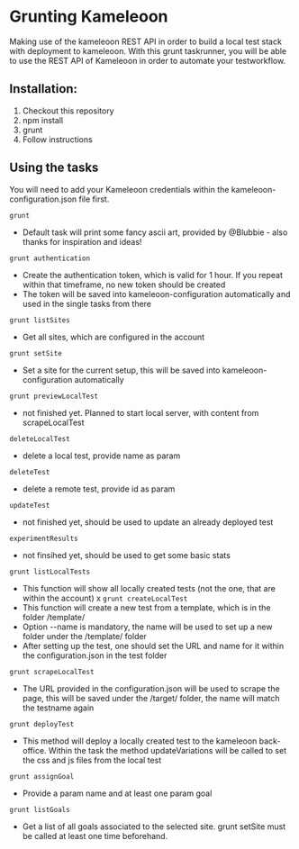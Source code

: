 # Grunting Kameleoon
Making use of the kameleoon REST API in order to build a local test stack with deployment to kameleoon. With this grunt taskrunner, you will be able to use the REST API of Kameleoon in order to automate your testworkflow.

## Installation:

1. Checkout this repository
2. npm install
3. grunt
4. Follow instructions

## Using the tasks

You will need to add your Kameleoon credentials within the kameleoon-configuration.json file first.

`grunt`
- Default task will print some fancy ascii art, provided by @Blubbie - also thanks for inspiration and ideas!

`grunt authentication`
- Create the authentication token, which is valid for 1 hour. If you repeat within that timeframe, no new token should be created
- The token will be saved into kameleoon-configuration automatically and used in the single tasks from there

`grunt listSites`
- Get all sites, which are configured in the account

`grunt setSite`
- Set a site for the current setup, this will be saved into kameleoon-configuration automatically

`grunt previewLocalTest`
- not finished yet. Planned to start local server, with content from scrapeLocalTest

`deleteLocalTest`
- delete a local test, provide name as param

`deleteTest`
- delete a remote test, provide id as param

`updateTest`
- not finished yet, should be used to update an already deployed test

`experimentResults`
- not finsihed yet, should be used to get some basic stats

`grunt listLocalTests`
- This function will show all locally created tests (not the one, that are within the account)
x
`grunt createLocalTest`
- This function will create a new test from a template, which is in the folder /template/
- Option --name is mandatory, the name will be used to set up a new folder under the /template/ folder
- After setting up the test, one should set the URL and name for it within the configuration.json in the test folder

`grunt scrapeLocalTest`
- The URL provided in the configuration.json will be used to scrape the page, this will be saved under the /target/ folder, the name will match the testname again

`grunt deployTest`
- This method will deploy a locally created test to the kameleoon back-office. Within the task the method updateVariations will be called to set the css and js files from the local test

`grunt assignGoal`
- Provide a param name and at least one param goal

`grunt listGoals`
- Get a list of all goals associated to the selected site. grunt setSite must be called at least one time beforehand.
